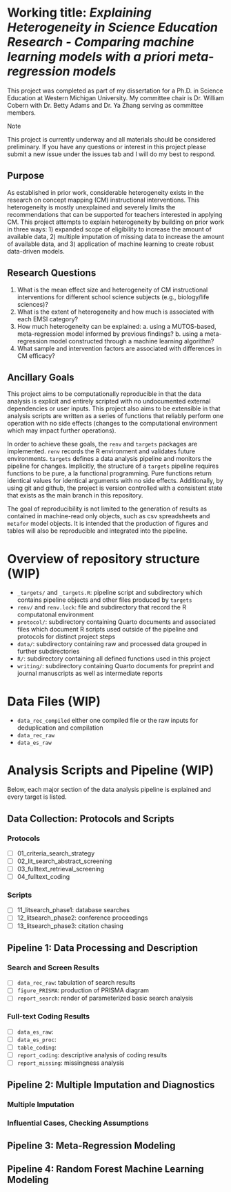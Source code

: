 # Working title: *Explaining Heterogeneity in Science Education Research - Comparing machine learning models with a priori meta-regression models*

This project was completed as part of my dissertation for a Ph.D. in Science Education at Western Michigan University. 
My committee chair is Dr. William Cobern with Dr. Betty Adams and Dr. Ya Zhang serving as committee members.

> [!NOTE]
> This project is currently underway and all materials should be considered preliminary.
> If you have any questions or interest in this project please submit a new issue under the issues tab and I will do my best to respond.

## Purpose
As established in prior work, considerable heterogeneity exists in the research on concept mapping (CM) instructional interventions.
This heterogeneity is mostly unexplained and severely limits the recommendations that can be supported for teachers interested in applying CM. 
This project attempts to explain heterogeneity by building on prior work in three ways: 1) expanded scope of eligibility to increase the amount of available data, 2) multiple imputation of missing data to increase the amount of available data, and 3) application of machine learning to create robust data-driven models.

## Research Questions
1. What is the mean effect size and heterogeneity of CM instructional interventions for different school science subjects (e.g., biology/life sciences)? 
2. What is the extent of heterogeneity and how much is associated with each EMSI category?
3. How much heterogeneity can be explained:
  a. using a MUTOS-based, meta-regression model informed by previous findings?
  b. using a meta-regression model constructed through a machine learning algorithm?
4. What sample and intervention factors are associated with differences in CM efficacy?

## Ancillary Goals
This project aims to be computationally reproducible in that the data analysis is explicit and entirely scripted with no undocumented external dependencies or user inputs. 
This project also aims to be extensible in that analysis scripts are written as a series of functions that reliably perform one operation with no side effects (changes to the computational environment which may impact further operations).

In order to achieve these goals, the `renv` and `targets` packages are implemented.
`renv` records the R environment and validates future environments.
`targets` defines a data analysis pipeline and monitors the pipeline for changes.
Implicitly, the structure of a `targets` pipeline requires functions to be pure, a la functional programming.
Pure functions return identical values for identical arguments with no side effects.
Additionally, by using git and github, the project is version controlled with a consistent state that exists as the main branch in this repository.

The goal of reproducibility is not limited to the generation of results as contained in machine-read only objects, such as csv spreadsheets and `metafor` model objects. 
It is intended that the production of figures and tables will also be reproducible and integrated into the pipeline.

# Overview of repository structure (WIP)

- `_targets/` and `_targets.R`: pipeline script and subdirectory which contains pipeline objects and other files produced by `targets`
- `renv/` and `renv.lock`: file and subdirectory that record the R computatonal environment
- `protocol/`: subdirectory containing Quarto documents and associated files which document R scripts used outside of the pipeline and protocols for distinct project steps
- `data/`: subdirectory containing raw and processed data grouped in further subdirectories
- `R/`: subdirectory containing all defined functions used in this project
- `writing/`: subdirectory containing Quarto documents for preprint and journal manuscripts as well as intermediate reports

# Data Files (WIP)
- `data_rec_compiled` either one compiled file or the raw inputs for deduplication and compilation
- `data_rec_raw`
- `data_es_raw`

# Analysis Scripts and Pipeline (WIP)
Below, each major section of the data analysis pipeline is explained and every target is listed.

## Data Collection: Protocols and Scripts

### Protocols
- [ ] 01_criteria_search_strategy
- [ ] 02_lit_search_abstract_screening
- [ ] 03_fulltext_retrieval_screening
- [ ] 04_fulltext_coding

### Scripts
- [ ] 11_litsearch_phase1: database searches
- [ ] 12_litsearch_phase2: conference proceedings
- [ ] 13_litsearch_phase3: citation chasing

## Pipeline 1: Data Processing and Description

### Search and Screen Results
- [ ] `data_rec_raw`: tabulation of search results
- [ ] `figure_PRISMA`: production of PRISMA diagram
- [ ] `report_search`: render of parameterized basic search analysis

### Full-text Coding Results
- [ ] `data_es_raw`:
- [ ] `data_es_proc`:
- [ ] `table_coding`:
- [ ] `report_coding`: descriptive analysis of coding results
- [ ] `report_missing`: missingness analysis

## Pipeline 2: Multiple Imputation and Diagnostics

### Multiple Imputation

### Influential Cases, Checking Assumptions

## Pipeline 3: Meta-Regression Modeling

## Pipeline 4: Random Forest Machine Learning Modeling
